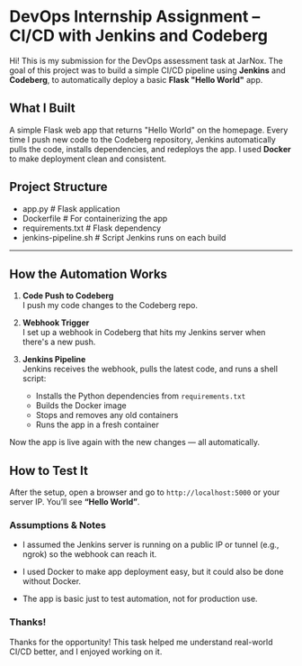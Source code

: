 # DevOps Internship Assignment – CI/CD with Jenkins and Codeberg

Hi! This is my submission for the DevOps assessment task at JarNox. The goal of this project was to build a simple CI/CD pipeline using **Jenkins** and **Codeberg**, to automatically deploy a basic **Flask "Hello World"** app.



##  What I Built

A simple Flask web app that returns "Hello World" on the homepage. Every time I push new code to the Codeberg repository, Jenkins automatically pulls the code, installs dependencies, and redeploys the app. I used **Docker** to make deployment clean and consistent.



##  Project Structure

 - app.py # Flask application
 - Dockerfile # For containerizing the app
 - requirements.txt # Flask dependency
 - jenkins-pipeline.sh # Script Jenkins runs on each build



---

## How the Automation Works

1. **Code Push to Codeberg**  
   I push my code changes to the Codeberg repo.

2. **Webhook Trigger**  
   I set up a webhook in Codeberg that hits my Jenkins server when there's a new push.

3. **Jenkins Pipeline**  
   Jenkins receives the webhook, pulls the latest code, and runs a shell script:
   - Installs the Python dependencies from `requirements.txt`
   - Builds the Docker image
   - Stops and removes any old containers
   - Runs the app in a fresh container

Now the app is live again with the new changes — all automatically.



## How to Test It

After the setup, open a browser and go to `http://localhost:5000` or your server IP. You’ll see **“Hello World”**.



### Assumptions & Notes
- I assumed the Jenkins server is running on a public IP or tunnel (e.g., ngrok) so the webhook can reach it.

- I used Docker to make app deployment easy, but it could also be done without Docker.

- The app is basic just to test automation, not for production use.


### Thanks!
Thanks for the opportunity! This task helped me understand real-world CI/CD better, and I enjoyed working on it. 

